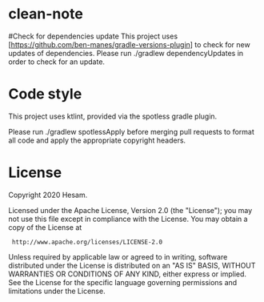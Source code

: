 # clean-note

#Check for dependencies update
This project uses [https://github.com/ben-manes/gradle-versions-plugin] to check for new updates of dependencies.
Please run ./gradlew dependencyUpdates in order to check for an update.

# Code style
This project uses ktlint, provided via the spotless gradle plugin.

Please run ./gradlew spotlessApply before merging pull requests to format all code and apply the appropriate copyright headers.

# License
Copyright 2020 Hesam.

Licensed under the Apache License, Version 2.0 (the "License");
you may not use this file except in compliance with the License.
You may obtain a copy of the License at

     http://www.apache.org/licenses/LICENSE-2.0

Unless required by applicable law or agreed to in writing, software
distributed under the License is distributed on an "AS IS" BASIS,
WITHOUT WARRANTIES OR CONDITIONS OF ANY KIND, either express or implied.
See the License for the specific language governing permissions and
limitations under the License.
